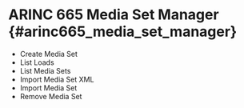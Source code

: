 # ARINC 665 Media Set Manager {#arinc665_media_set_manager}

 - Create Media Set
 - List Loads
 - List Media Sets
 - Import Media Set XML
 - Import Media Set
 - Remove Media Set

